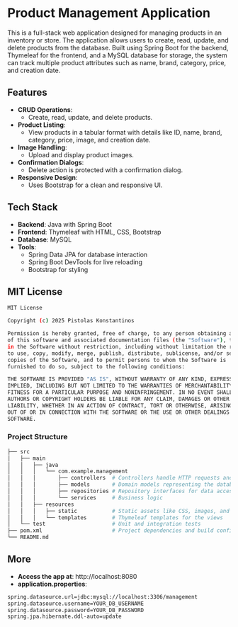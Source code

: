 # Product Management Application

This is a full-stack web application designed for managing products in an inventory or store. The application allows users to create, read, update, and delete products from the database. Built using Spring Boot for the backend, Thymeleaf for the frontend, and a MySQL database for storage, the system can track multiple product attributes such as name, brand, category, price, and creation date.

## Features

- **CRUD Operations**: 
  - Create, read, update, and delete products.
- **Product Listing**:
  - View products in a tabular format with details like ID, name, brand, category, price, image, and creation date.
- **Image Handling**: 
  - Upload and display product images.
- **Confirmation Dialogs**: 
  - Delete action is protected with a confirmation dialog.
- **Responsive Design**:
  - Uses Bootstrap for a clean and responsive UI.

## Tech Stack

- **Backend**: Java with Spring Boot  
- **Frontend**: Thymeleaf with HTML, CSS, Bootstrap  
- **Database**: MySQL  
- **Tools**:  
  - Spring Data JPA for database interaction  
  - Spring Boot DevTools for live reloading  
  - Bootstrap for styling  

## MIT License

```bash
MIT License

Copyright (c) 2025 Pistolas Konstantinos

Permission is hereby granted, free of charge, to any person obtaining a copy
of this software and associated documentation files (the "Software"), to deal
in the Software without restriction, including without limitation the rights
to use, copy, modify, merge, publish, distribute, sublicense, and/or sell
copies of the Software, and to permit persons to whom the Software is
furnished to do so, subject to the following conditions:

THE SOFTWARE IS PROVIDED "AS IS", WITHOUT WARRANTY OF ANY KIND, EXPRESS OR
IMPLIED, INCLUDING BUT NOT LIMITED TO THE WARRANTIES OF MERCHANTABILITY,
FITNESS FOR A PARTICULAR PURPOSE AND NONINFRINGEMENT. IN NO EVENT SHALL THE
AUTHORS OR COPYRIGHT HOLDERS BE LIABLE FOR ANY CLAIM, DAMAGES OR OTHER
LIABILITY, WHETHER IN AN ACTION OF CONTRACT, TORT OR OTHERWISE, ARISING FROM,
OUT OF OR IN CONNECTION WITH THE SOFTWARE OR THE USE OR OTHER DEALINGS IN THE
SOFTWARE.

```
### Project Structure
```bash
├── src
│   ├── main
│   │   ├── java
│   │   │   └── com.example.management
│   │   │       ├── controllers  # Controllers handle HTTP requests and responses
│   │   │       ├── models       # Domain models representing the database entities
│   │   │       ├── repositories # Repository interfaces for data access
│   │   │       └── services     # Business logic
│   │   ├── resources
│   │   │   ├── static           # Static assets like CSS, images, and JS
│   │   │   └── templates        # Thymeleaf templates for the views
│   └── test                     # Unit and integration tests
├── pom.xml                      # Project dependencies and build configuration
└── README.md
```
## More
- **Access the app at**:
http://localhost:8080
- **application.properties**:
```bash
spring.datasource.url=jdbc:mysql://localhost:3306/management
spring.datasource.username=YOUR_DB_USERNAME
spring.datasource.password=YOUR_DB_PASSWORD
spring.jpa.hibernate.ddl-auto=update
```


